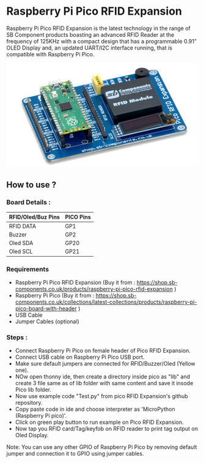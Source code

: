 # Raspberry Pi Pico RFID Expansion

Raspberry Pi Pico RFID Expansion is the latest technology in the range of SB Component products boasting an advanced RFID Reader at the frequency of 125KHz with a compact design that has a programmable 0.91” OLED Display and, an updated UART/I2C interface running, that is compatible with Raspberry Pi Pico.

<img src="product-pic.png" />

## How to use ?

### Board Details :

| RFID/Oled/Buz Pins |PICO Pins |
| -------------      | -----    |
| RFID DATA          | GP1      |
| Buzzer             | GP2      |
| Oled SDA           | GP20     |
| Oled SCL           | GP21     |


### Requirements

* Raspberry Pi Pico RFID Expansion (Buy it from : https://shop.sb-components.co.uk/products/raspberry-pi-pico-rfid-expansion )
* Raspberry Pi Pico (Buy it from : https://shop.sb-components.co.uk/collections/latest-collections/products/raspberry-pi-pico-board-with-header  )
* USB Cable
* Jumper Cables (optional)

### Steps :

* Connect Raspberry Pi Pico on female header of Pico RFID Expansion.
* Connect USB cable on Raspberry Pi Pico USB port.
* Make sure default jumpers are connected for RFID/Buzzer/Oled (Yellow one).
* NOw open thonny ide, then create a directory inside pico as "lib" and create 3 file same as of lib folder with same content and save it insode Pico lib folder.
* Now use example code "Test.py" from pico RFID Expansion's github repository.
* Copy paste code in ide and choose interpreter as 'MicroPython (Raspberry Pi pico)'.
* Click on green play button to run example on Pico RFID Expansion.
* Now tap you RFID card/Tag/keyfob on RFID reader to print tag output on Oled Display.

Note: You can use any other GPIO of Raspberry Pi Pico by removing default jumper and connection it to GPIO using jumper cables. 
